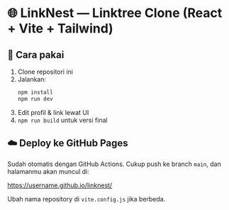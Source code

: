# 🌐 LinkNest — Linktree Clone (React + Vite + Tailwind)

## 🚀 Cara pakai
1. Clone repositori ini
2. Jalankan:
   ```bash
   npm install
   npm run dev
   ```
3. Edit profil & link lewat UI
4. `npm run build` untuk versi final

## ☁️ Deploy ke GitHub Pages
Sudah otomatis dengan GitHub Actions.
Cukup push ke branch `main`, dan halamanmu akan muncul di:

https://username.github.io/linknest/

Ubah nama repository di `vite.config.js` jika berbeda.
